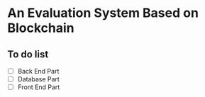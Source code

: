 # An Evaluation System Based on Blockchain

## To do list

- [ ] Back End Part
- [ ] Database Part
- [ ] Front End Part
